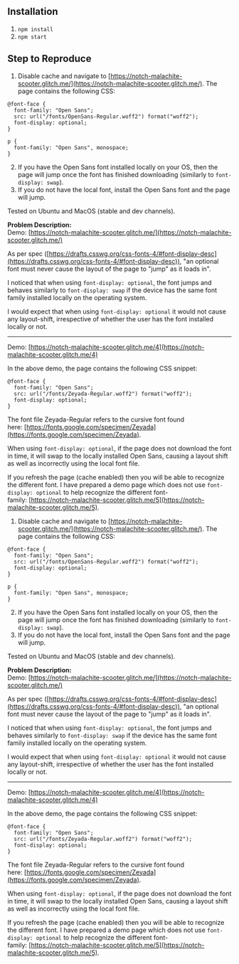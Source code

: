 ## Installation

1. `npm install`
2. `npm start`

## Step to Reproduce

1. Disable cache and navigate to [https://notch-malachite-scooter.glitch.me/](https://notch-malachite-scooter.glitch.me/). The page contains the following CSS:

```
@font-face {  
  font-family: "Open Sans";  
  src: url("/fonts/OpenSans-Regular.woff2") format("woff2");  
  font-display: optional;  
}  
  
p {  
  font-family: "Open Sans", monospace;  
}  
```

2. If you have the Open Sans font installed locally on your OS, then the page will jump once the font has finished downloading (similarly to `font-display: swap`).
3. If you do not have the local font, install the Open Sans font and the page will jump.

Tested on Ubuntu and MacOS (stable and dev channels).

**Problem Description:**  
Demo: [https://notch-malachite-scooter.glitch.me/](https://notch-malachite-scooter.glitch.me/)

As per spec ([https://drafts.csswg.org/css-fonts-4/#font-display-desc](https://drafts.csswg.org/css-fonts-4/#font-display-desc)), "an optional font must never cause the layout of the page to "jump" as it loads in".

I noticed that when using `font-display: optional`, the font jumps and behaves similarly to `font-display: swap` if the device has the same font family installed locally on the operating system.

I would expect that when using `font-display: optional` it would not cause any layout-shift, irrespective of whether the user has the font installed locally or not.

---

Demo: [https://notch-malachite-scooter.glitch.me/4](https://notch-malachite-scooter.glitch.me/4)

In the above demo, the page contains the following CSS snippet:

```
@font-face {  
  font-family: "Open Sans";  
  src: url("/fonts/Zeyada-Regular.woff2") format("woff2");  
  font-display: optional;  
}  
```

The font file Zeyada-Regular refers to the cursive font found here: [https://fonts.google.com/specimen/Zeyada](https://fonts.google.com/specimen/Zeyada).

When using `font-display: optional`, if the page does not download the font in time, it will swap to the locally installed Open Sans, causing a layout shift as well as incorrectly using the local font file.

If you refresh the page (cache enabled) then you will be able to recognize the different font. I have prepared a demo page which does not use `font-display: optional` to help recognize the different font-family: [https://notch-malachite-scooter.glitch.me/5](https://notch-malachite-scooter.glitch.me/5).
1. Disable cache and navigate to [https://notch-malachite-scooter.glitch.me/](https://notch-malachite-scooter.glitch.me/). The page contains the following CSS:

```
@font-face {  
  font-family: "Open Sans";  
  src: url("/fonts/OpenSans-Regular.woff2") format("woff2");  
  font-display: optional;  
}  
  
p {  
  font-family: "Open Sans", monospace;  
}  
```

2. If you have the Open Sans font installed locally on your OS, then the page will jump once the font has finished downloading (similarly to `font-display: swap`).
3. If you do not have the local font, install the Open Sans font and the page will jump.

Tested on Ubuntu and MacOS (stable and dev channels).

**Problem Description:**  
Demo: [https://notch-malachite-scooter.glitch.me/](https://notch-malachite-scooter.glitch.me/)

As per spec ([https://drafts.csswg.org/css-fonts-4/#font-display-desc](https://drafts.csswg.org/css-fonts-4/#font-display-desc)), "an optional font must never cause the layout of the page to "jump" as it loads in".

I noticed that when using `font-display: optional`, the font jumps and behaves similarly to `font-display: swap` if the device has the same font family installed locally on the operating system.

I would expect that when using `font-display: optional` it would not cause any layout-shift, irrespective of whether the user has the font installed locally or not.

---

Demo: [https://notch-malachite-scooter.glitch.me/4](https://notch-malachite-scooter.glitch.me/4)

In the above demo, the page contains the following CSS snippet:

```
@font-face {  
  font-family: "Open Sans";  
  src: url("/fonts/Zeyada-Regular.woff2") format("woff2");  
  font-display: optional;  
}  
```

The font file Zeyada-Regular refers to the cursive font found here: [https://fonts.google.com/specimen/Zeyada](https://fonts.google.com/specimen/Zeyada).

When using `font-display: optional`, if the page does not download the font in time, it will swap to the locally installed Open Sans, causing a layout shift as well as incorrectly using the local font file.

If you refresh the page (cache enabled) then you will be able to recognize the different font. I have prepared a demo page which does not use `font-display: optional` to help recognize the different font-family: [https://notch-malachite-scooter.glitch.me/5](https://notch-malachite-scooter.glitch.me/5).